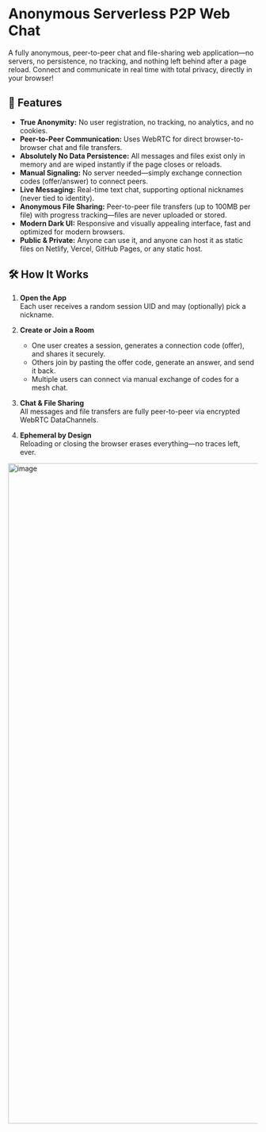 # Anonymous Serverless P2P Web Chat

A fully anonymous, peer-to-peer chat and file-sharing web application—no servers, no persistence, no tracking, and nothing left behind after a page reload. Connect and communicate in real time with total privacy, directly in your browser!

## 🚀 Features

- **True Anonymity:** No user registration, no tracking, no analytics, and no cookies.
- **Peer-to-Peer Communication:** Uses WebRTC for direct browser-to-browser chat and file transfers.
- **Absolutely No Data Persistence:** All messages and files exist only in memory and are wiped instantly if the page closes or reloads.
- **Manual Signaling:** No server needed—simply exchange connection codes (offer/answer) to connect peers.
- **Live Messaging:** Real-time text chat, supporting optional nicknames (never tied to identity).
- **Anonymous File Sharing:** Peer-to-peer file transfers (up to 100MB per file) with progress tracking—files are never uploaded or stored.
- **Modern Dark UI:** Responsive and visually appealing interface, fast and optimized for modern browsers.
- **Public & Private:** Anyone can use it, and anyone can host it as static files on Netlify, Vercel, GitHub Pages, or any static host.

## 🛠️ How It Works

1. **Open the App**  
   Each user receives a random session UID and may (optionally) pick a nickname.

2. **Create or Join a Room**  
   - One user creates a session, generates a connection code (offer), and shares it securely.
   - Others join by pasting the offer code, generate an answer, and send it back.
   - Multiple users can connect via manual exchange of codes for a mesh chat.

3. **Chat & File Sharing**  
   All messages and file transfers are fully peer-to-peer via encrypted WebRTC DataChannels.

4. **Ephemeral by Design**  
   Reloading or closing the browser erases everything—no traces left, ever.
<img width="1759" height="1331" alt="image" src="https://github.com/user-attachments/assets/78ac6203-7356-4455-9e35-8c63f557b5b7" />


